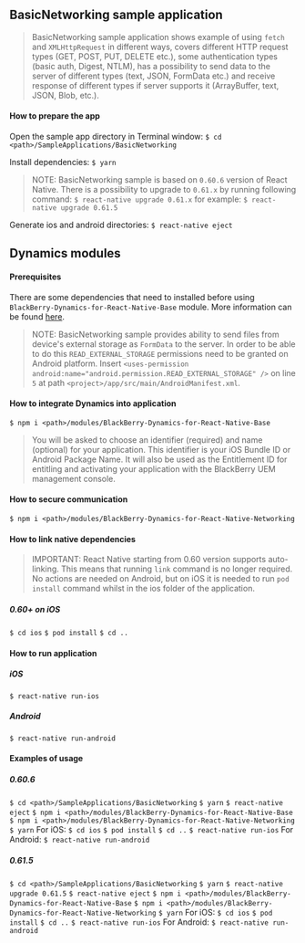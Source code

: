 ## BasicNetworking sample application
> BasicNetworking sample application shows example of using `fetch` and `XMLHttpRequest` in different ways, covers different HTTP request types (GET, POST, PUT, DELETE etc.), some authentication types (basic auth, Digest, NTLM), has a possibility to send data to the server of different types (text, JSON, FormData etc.) and receive response of different types if server supports it (ArrayBuffer, text, JSON, Blob, etc.).

#### How to prepare the app
Open the sample app directory in Terminal window:
`$ cd <path>/SampleApplications/BasicNetworking`

Install dependencies:
`$ yarn`

> NOTE: BasicNetworking sample is based on `0.60.6` version of React Native. There is a possibility to upgrade to `0.61.x` by running following command:
`$ react-native upgrade 0.61.x`
for example:
`$ react-native upgrade 0.61.5`

Generate ios and android directories:
`$ react-native eject`

## Dynamics modules
#### Prerequisites
There are some dependencies that need to installed before using `BlackBerry-Dynamics-for-React-Native-Base` module. More information can be found [here](https://github.com/blackberry/BlackBerry-Dynamics-React-Native-SDK/tree/master/modules/BlackBerry-Dynamics-for-React-Native-Base#Preconditions).
> NOTE: BasicNetworking sample provides ability to send files from device's external storage as `FormData` to the server. In order to be able to do this `READ_EXTERNAL_STORAGE` permissions need to be granted on Android platform.
Insert `<uses-permission android:name="android.permission.READ_EXTERNAL_STORAGE" />` on line `5` at path `<project>/app/src/main/AndroidManifest.xml`.

#### How to integrate Dynamics into application
	$ npm i <path>/modules/BlackBerry-Dynamics-for-React-Native-Base
	
> You will be asked to choose an identifier (required) and name (optional) for your application. This identifier is your iOS Bundle ID or Android Package Name. It will also be used as the Entitlement ID for entitling and activating your application with the BlackBerry UEM management console.

#### How to secure communication
	$ npm i <path>/modules/BlackBerry-Dynamics-for-React-Native-Networking

#### How to link native dependencies
> IMPORTANT: React Native starting from 0.60 version supports auto-linking. This means that running `link` command is no longer required. 
> No actions are needed on Android, but on iOS it is needed to run `pod install` command whilst in the ios folder of the application. 

##### 0.60+ on iOS
`$ cd ios`
`$ pod install`
`$ cd ..`

#### How to run application
##### iOS
`$ react-native run-ios`

##### Android
`$ react-native run-android`

#### Examples of usage
##### 0.60.6
`$ cd <path>/SampleApplications/BasicNetworking`
`$ yarn`
`$ react-native eject`
`$ npm i <path>/modules/BlackBerry-Dynamics-for-React-Native-Base`
`$ npm i <path>/modules/BlackBerry-Dynamics-for-React-Native-Networking`
`$ yarn`
For iOS:
`$ cd ios`
`$ pod install`
`$ cd ..`
`$ react-native run-ios`
For Android:
`$ react-native run-android`
##### 0.61.5
`$ cd <path>/SampleApplications/BasicNetworking`
`$ yarn`
`$ react-native upgrade 0.61.5`
`$ react-native eject`
`$ npm i <path>/modules/BlackBerry-Dynamics-for-React-Native-Base`
`$ npm i <path>/modules/BlackBerry-Dynamics-for-React-Native-Networking`
`$ yarn`
For iOS:
`$ cd ios`
`$ pod install`
`$ cd ..`
`$ react-native run-ios`
For Android:
`$ react-native run-android`

